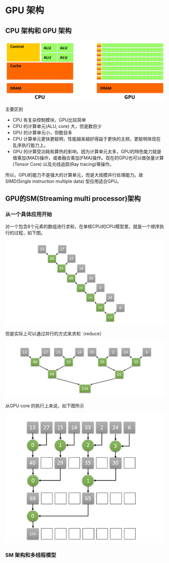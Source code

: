 # GPU 架构
## CPU 架构和 GPU 架构
![GPU & GPU Arch](https://github.com/wzhongyuan/cuda-learning/blob/main/gpu-architecture/Cpu-gpu.svg.png)

主要区别
- CPU 有复杂控制模块，GPU比较简单
- CPU 的计算单元(ALU, core) 大，但是数目少
- GPU 的计算单元小，但数目多
- CPU 计算单元更快更聪明，性能越来越好得益于更快的主频，更聪明体现在乱序执行能力上。
- GPU 的计算受功耗和算热的影响，因为计算单元太多，GPU的特色能力就是做乘加(MAD)操作，或者融合乘加(FMA)操作。现在的GPU也可以做张量计算(Tensor Core) 以及光线追踪(Ray tracing)等操作。

所以，GPU的能力不是强大的计算单元，而是大规模并行处理能力。故SIMD(Single instruction multiple data) 型应用适合GPU。

## GPU的SM(Streaming multi processor)架构
### 从一个具体应用开始
对一个包含8个元素的数组进行求和，在单核CPU的CPU模型里，就是一个顺序执行的过程，如下图。

![Sequential Sum](https://github.com/wzhongyuan/cuda-learning/blob/main/gpu-architecture/Screenshot%202024-10-15%20at%2019.28.29.png)

但是实际上可以通过并行的方式来求和（reduce）

![Parallel Sum](https://github.com/wzhongyuan/cuda-learning/blob/main/gpu-architecture/parallel%20sum.png)

从GPU core 的执行上来说，如下图所示

![Core Sum](https://github.com/wzhongyuan/cuda-learning/blob/main/gpu-architecture/core%20parallelism.png)


### SM 架构和多线程模型
